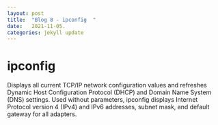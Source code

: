 ```yaml
---
layout: post
title:  "Blog 8 - ipconfig  "
date:   2021-11-05.
categories: jekyll update
---
```


<h1> ipconfig </h1> 

Displays all current TCP/IP network configuration values and refreshes Dynamic Host Configuration Protocol (DHCP) and Domain Name System (DNS) settings. Used without parameters, ipconfig displays Internet Protocol version 4 (IPv4) and IPv6 addresses, subnet mask, and default gateway for all adapters.


